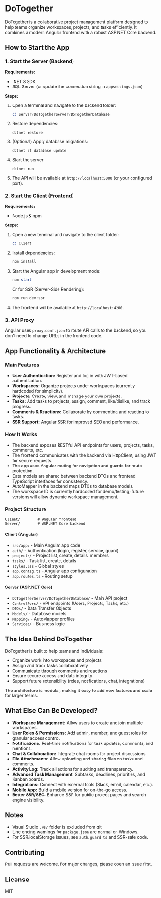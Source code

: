 
# DoTogether

DoTogether is a collaborative project management platform designed to help teams organize workspaces, projects, and tasks efficiently. It combines a modern Angular frontend with a robust ASP.NET Core backend.

## How to Start the App

### 1. Start the Server (Backend)

**Requirements:**
- .NET 8 SDK
- SQL Server (or update the connection string in `appsettings.json`)

**Steps:**
1. Open a terminal and navigate to the backend folder:
   ```powershell
   cd Server/DoTogetherServer/DoTogetherDatabase
   ```
2. Restore dependencies:
   ```powershell
   dotnet restore
   ```
3. (Optional) Apply database migrations:
   ```powershell
   dotnet ef database update
   ```
4. Start the server:
   ```powershell
   dotnet run
   ```
5. The API will be available at `http://localhost:5000` (or your configured port).

### 2. Start the Client (Frontend)

**Requirements:**
- Node.js & npm

**Steps:**
1. Open a new terminal and navigate to the client folder:
   ```powershell
   cd Client
   ```
2. Install dependencies:
   ```powershell
   npm install
   ```
3. Start the Angular app in development mode:
   ```powershell
   npm start
   ```
   Or for SSR (Server-Side Rendering):
   ```powershell
   npm run dev:ssr
   ```
4. The frontend will be available at `http://localhost:4200`.

### 3. API Proxy
Angular uses `proxy.conf.json` to route API calls to the backend, so you don't need to change URLs in the frontend code.

## App Functionality & Architecture

### Main Features
- **User Authentication:** Register and log in with JWT-based authentication.
- **Workspaces:** Organize projects under workspaces (currently hardcoded for simplicity).
- **Projects:** Create, view, and manage your own projects.
- **Tasks:** Add tasks to projects, assign, comment, like/dislike, and track progress.
- **Comments & Reactions:** Collaborate by commenting and reacting to tasks.
- **SSR Support:** Angular SSR for improved SEO and performance.

### How It Works
- The backend exposes RESTful API endpoints for users, projects, tasks, comments, etc.
- The frontend communicates with the backend via HttpClient, using JWT for secure requests.
- The app uses Angular routing for navigation and guards for route protection.
- Data models are shared between backend DTOs and frontend TypeScript interfaces for consistency.
- AutoMapper in the backend maps DTOs to database models.
- The workspace ID is currently hardcoded for demo/testing; future versions will allow dynamic workspace management.

### Project Structure
```
Client/        # Angular frontend
Server/        # ASP.NET Core backend
```

#### Client (Angular)
- `src/app/` - Main Angular app code
- `auth/` - Authentication (login, register, service, guard)
- `projects/` - Project list, create, details, members
- `tasks/` - Task list, create, details
- `styles.css` - Global styles
- `app.config.ts` - Angular app configuration
- `app.routes.ts` - Routing setup

#### Server (ASP.NET Core)
- `DoTogetherServer/DoTogetherDatabase/` - Main API project
- `Controllers/` - API endpoints (Users, Projects, Tasks, etc.)
- `DTOs/` - Data Transfer Objects
- `Models/` - Database models
- `Mapping/` - AutoMapper profiles
- `Services/` - Business logic

## The Idea Behind DoTogether

DoTogether is built to help teams and individuals:
- Organize work into workspaces and projects
- Assign and track tasks collaboratively
- Communicate through comments and reactions
- Ensure secure access and data integrity
- Support future extensibility (roles, notifications, chat, integrations)

The architecture is modular, making it easy to add new features and scale for larger teams.

## What Else Can Be Developed?

- **Workspace Management:** Allow users to create and join multiple workspaces.
- **User Roles & Permissions:** Add admin, member, and guest roles for granular access control.
- **Notifications:** Real-time notifications for task updates, comments, and mentions.
- **Chat & Collaboration:** Integrate chat rooms for project discussions.
- **File Attachments:** Allow uploading and sharing files on tasks and comments.
- **Activity Log:** Track all actions for auditing and transparency.
- **Advanced Task Management:** Subtasks, deadlines, priorities, and Kanban boards.
- **Integrations:** Connect with external tools (Slack, email, calendar, etc.).
- **Mobile App:** Build a mobile version for on-the-go access.
- **Better SSR/SEO:** Enhance SSR for public project pages and search engine visibility.

## Notes
- Visual Studio `.vs/` folder is excluded from git.
- Line ending warnings for `package.json` are normal on Windows.
- For SSR/localStorage issues, see `auth.guard.ts` and SSR-safe code.

## Contributing
Pull requests are welcome. For major changes, please open an issue first.

## License
MIT
